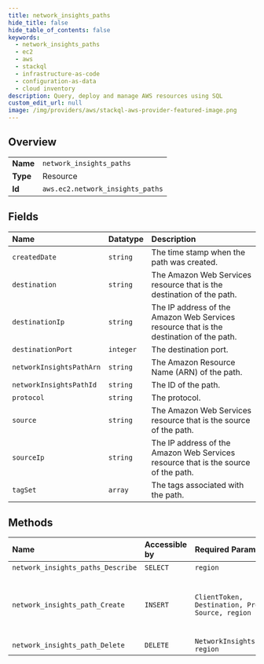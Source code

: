 ```yaml
---
title: network_insights_paths
hide_title: false
hide_table_of_contents: false
keywords:
  - network_insights_paths
  - ec2
  - aws    
  - stackql
  - infrastructure-as-code
  - configuration-as-data
  - cloud inventory
description: Query, deploy and manage AWS resources using SQL
custom_edit_url: null
image: /img/providers/aws/stackql-aws-provider-featured-image.png
---
```

  
    

## Overview
<table><tbody>
<tr><td><b>Name</b></td><td><code>network_insights_paths</code></td></tr>
<tr><td><b>Type</b></td><td>Resource</td></tr>
<tr><td><b>Id</b></td><td><code>aws.ec2.network_insights_paths</code></td></tr>
</tbody></table>

## Fields
| Name | Datatype | Description |
|:-----|:---------|:------------|
| `createdDate` | `string` | The time stamp when the path was created. |
| `destination` | `string` | The Amazon Web Services resource that is the destination of the path. |
| `destinationIp` | `string` | The IP address of the Amazon Web Services resource that is the destination of the path. |
| `destinationPort` | `integer` | The destination port. |
| `networkInsightsPathArn` | `string` | The Amazon Resource Name (ARN) of the path. |
| `networkInsightsPathId` | `string` | The ID of the path. |
| `protocol` | `string` | The protocol. |
| `source` | `string` | The Amazon Web Services resource that is the source of the path. |
| `sourceIp` | `string` | The IP address of the Amazon Web Services resource that is the source of the path. |
| `tagSet` | `array` | The tags associated with the path. |
## Methods
| Name | Accessible by | Required Params | Description |
|:-----|:--------------|:----------------|:------------|
| `network_insights_paths_Describe` | `SELECT` | `region` | Describes one or more of your paths. |
| `network_insights_path_Create` | `INSERT` | `ClientToken, Destination, Protocol, Source, region` | &lt;p&gt;Creates a path to analyze for reachability.&lt;/p&gt; &lt;p&gt;Reachability Analyzer enables you to analyze and debug network reachability between two resources in your virtual private cloud (VPC). For more information, see &lt;a href="https://docs.aws.amazon.com/vpc/latest/reachability/"&gt;What is Reachability Analyzer&lt;/a&gt;.&lt;/p&gt; |
| `network_insights_path_Delete` | `DELETE` | `NetworkInsightsPathId, region` | Deletes the specified path. |
